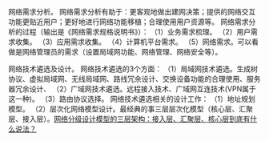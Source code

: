 网络需求分析。
网络需求分析有助于：更客观地做出建网决策；提供的网络交互功能更贴近用户；更好地进行网络功能移植；合理使用用户资源等。
网络需求分析的过程（输出是《网络需求规格说明书》）：
（1）业务需求梳理。
（2）用户需求收集。
（3）应用需求收集。
（4）计算机平台需求。
（5）网络需求。可以看做是网络管理员的需求（设置局域网功能、网络管理、网络安全等）。

网络技术遴选及设计。
网络技术遴选的3个方面：
（1）局域网技术遴选。生成树协议、虚拟局域网、无线局域网、路线冗余设计、交换设备功能的合理使用、服务器冗余设计、
（2）广域网技术遴选。远程接入技术、广域网互连技术(VPN属于这一种)。
（3）路由协议选择。
网络技术遴选相关的设计工作：
（1）地址规划模型。
（2）层次化网络模型设计。最经典的事三层层次化模型（核心层、汇聚层、接入层）。[网络分级设计模型的三层架构：接入层、汇聚层、核心层到底有什么说法？](https://bbs.huaweicloud.com/blogs/399788)
